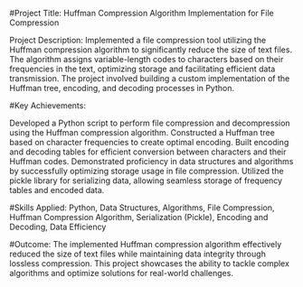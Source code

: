 #Project Title: Huffman Compression Algorithm Implementation for File Compression

Project Description:
Implemented a file compression tool utilizing the Huffman compression algorithm to significantly reduce the size of text files. The algorithm assigns variable-length codes to characters based on their frequencies in the text, optimizing storage and facilitating efficient data transmission. The project involved building a custom implementation of the Huffman tree, encoding, and decoding processes in Python.

#Key Achievements:

Developed a Python script to perform file compression and decompression using the Huffman compression algorithm.
Constructed a Huffman tree based on character frequencies to create optimal encoding.
Built encoding and decoding tables for efficient conversion between characters and their Huffman codes.
Demonstrated proficiency in data structures and algorithms by successfully optimizing storage usage in file compression.
Utilized the pickle library for serializing data, allowing seamless storage of frequency tables and encoded data.

#Skills Applied:
Python, Data Structures, Algorithms, File Compression, Huffman Compression Algorithm, Serialization (Pickle), Encoding and Decoding, Data Efficiency

#Outcome:
The implemented Huffman compression algorithm effectively reduced the size of text files while maintaining data integrity through lossless compression. This project showcases the ability to tackle complex algorithms and optimize solutions for real-world challenges.
